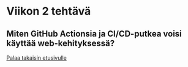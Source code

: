 # Viikon 2 tehtävä
## Miten GitHub Actionsia ja CI/CD-putkea voisi käyttää web-kehityksessä?


[Palaa takaisin etusivulle](index.md)